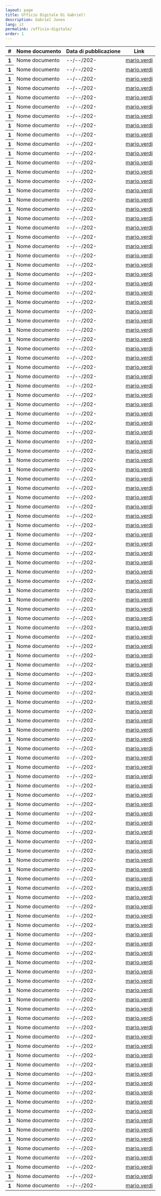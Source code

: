 ```yaml
---
layout: page
title: Ufficio Digitale Di Gabriel!
description: Gabriel Jones
lang: it
permalink: /ufficio-digitale/
order: 1
---
```



<table class="table">
  <thead>
    <tr>
      <th scope="col">#</th>
      <th scope="col">Nome documento</th>
      <th scope="col">Data di pubblicazione</th>
      <th scope="col">Link</th>
    </tr>
  </thead>
  <tbody>
    <tr>
      <th scope="row">1</th>
      <td>Nome documento</td>
      <td>--/--/202-</td>
      <td><a href="https://assets.ufficio-digitale.gjdev.it/">mario.verdi</a></td>
    </tr>
    <tr>
      <th scope="row">1</th>
      <td>Nome documento</td>
      <td>--/--/202-</td>
      <td><a href="https://assets.ufficio-digitale.gjdev.it/">mario.verdi</a></td>
    </tr>
    <tr>
      <th scope="row">1</th>
      <td>Nome documento</td>
      <td>--/--/202-</td>
      <td><a href="https://assets.ufficio-digitale.gjdev.it/">mario.verdi</a></td>
    </tr>
    <tr>
      <th scope="row">1</th>
      <td>Nome documento</td>
      <td>--/--/202-</td>
      <td><a href="https://assets.ufficio-digitale.gjdev.it/">mario.verdi</a></td>
    </tr>
    <tr>
      <th scope="row">1</th>
      <td>Nome documento</td>
      <td>--/--/202-</td>
      <td><a href="https://assets.ufficio-digitale.gjdev.it/">mario.verdi</a></td>
    </tr>
    <tr>
      <th scope="row">1</th>
      <td>Nome documento</td>
      <td>--/--/202-</td>
      <td><a href="https://assets.ufficio-digitale.gjdev.it/">mario.verdi</a></td>
    </tr>
    <tr>
      <th scope="row">1</th>
      <td>Nome documento</td>
      <td>--/--/202-</td>
      <td><a href="https://assets.ufficio-digitale.gjdev.it/">mario.verdi</a></td>
    </tr>
    <tr>
      <th scope="row">1</th>
      <td>Nome documento</td>
      <td>--/--/202-</td>
      <td><a href="https://assets.ufficio-digitale.gjdev.it/">mario.verdi</a></td>
    </tr>
    <tr>
      <th scope="row">1</th>
      <td>Nome documento</td>
      <td>--/--/202-</td>
      <td><a href="https://assets.ufficio-digitale.gjdev.it/">mario.verdi</a></td>
    </tr>
    <tr>
      <th scope="row">1</th>
      <td>Nome documento</td>
      <td>--/--/202-</td>
      <td><a href="https://assets.ufficio-digitale.gjdev.it/">mario.verdi</a></td>
    </tr>
    <tr>
      <th scope="row">1</th>
      <td>Nome documento</td>
      <td>--/--/202-</td>
      <td><a href="https://assets.ufficio-digitale.gjdev.it/">mario.verdi</a></td>
    </tr>
    <tr>
      <th scope="row">1</th>
      <td>Nome documento</td>
      <td>--/--/202-</td>
      <td><a href="https://assets.ufficio-digitale.gjdev.it/">mario.verdi</a></td>
    </tr>
    <tr>
      <th scope="row">1</th>
      <td>Nome documento</td>
      <td>--/--/202-</td>
      <td><a href="https://assets.ufficio-digitale.gjdev.it/">mario.verdi</a></td>
    </tr>
    <tr>
      <th scope="row">1</th>
      <td>Nome documento</td>
      <td>--/--/202-</td>
      <td><a href="https://assets.ufficio-digitale.gjdev.it/">mario.verdi</a></td>
    </tr>
    <tr>
      <th scope="row">1</th>
      <td>Nome documento</td>
      <td>--/--/202-</td>
      <td><a href="https://assets.ufficio-digitale.gjdev.it/">mario.verdi</a></td>
    </tr>
    <tr>
      <th scope="row">1</th>
      <td>Nome documento</td>
      <td>--/--/202-</td>
      <td><a href="https://assets.ufficio-digitale.gjdev.it/">mario.verdi</a></td>
    </tr>
    <tr>
      <th scope="row">1</th>
      <td>Nome documento</td>
      <td>--/--/202-</td>
      <td><a href="https://assets.ufficio-digitale.gjdev.it/">mario.verdi</a></td>
    </tr>
    <tr>
      <th scope="row">1</th>
      <td>Nome documento</td>
      <td>--/--/202-</td>
      <td><a href="https://assets.ufficio-digitale.gjdev.it/">mario.verdi</a></td>
    </tr>
    <tr>
      <th scope="row">1</th>
      <td>Nome documento</td>
      <td>--/--/202-</td>
      <td><a href="https://assets.ufficio-digitale.gjdev.it/">mario.verdi</a></td>
    </tr>
    <tr>
      <th scope="row">1</th>
      <td>Nome documento</td>
      <td>--/--/202-</td>
      <td><a href="https://assets.ufficio-digitale.gjdev.it/">mario.verdi</a></td>
    </tr>
    <tr>
      <th scope="row">1</th>
      <td>Nome documento</td>
      <td>--/--/202-</td>
      <td><a href="https://assets.ufficio-digitale.gjdev.it/">mario.verdi</a></td>
    </tr>
    <tr>
      <th scope="row">1</th>
      <td>Nome documento</td>
      <td>--/--/202-</td>
      <td><a href="https://assets.ufficio-digitale.gjdev.it/">mario.verdi</a></td>
    </tr>
    <tr>
      <th scope="row">1</th>
      <td>Nome documento</td>
      <td>--/--/202-</td>
      <td><a href="https://assets.ufficio-digitale.gjdev.it/">mario.verdi</a></td>
    </tr>
    <tr>
      <th scope="row">1</th>
      <td>Nome documento</td>
      <td>--/--/202-</td>
      <td><a href="https://assets.ufficio-digitale.gjdev.it/">mario.verdi</a></td>
    </tr>
    <tr>
      <th scope="row">1</th>
      <td>Nome documento</td>
      <td>--/--/202-</td>
      <td><a href="https://assets.ufficio-digitale.gjdev.it/">mario.verdi</a></td>
    </tr>
    <tr>
      <th scope="row">1</th>
      <td>Nome documento</td>
      <td>--/--/202-</td>
      <td><a href="https://assets.ufficio-digitale.gjdev.it/">mario.verdi</a></td>
    </tr>
    <tr>
      <th scope="row">1</th>
      <td>Nome documento</td>
      <td>--/--/202-</td>
      <td><a href="https://assets.ufficio-digitale.gjdev.it/">mario.verdi</a></td>
    </tr>
    <tr>
      <th scope="row">1</th>
      <td>Nome documento</td>
      <td>--/--/202-</td>
      <td><a href="https://assets.ufficio-digitale.gjdev.it/">mario.verdi</a></td>
    </tr>
    <tr>
      <th scope="row">1</th>
      <td>Nome documento</td>
      <td>--/--/202-</td>
      <td><a href="https://assets.ufficio-digitale.gjdev.it/">mario.verdi</a></td>
    </tr>
    <tr>
      <th scope="row">1</th>
      <td>Nome documento</td>
      <td>--/--/202-</td>
      <td><a href="https://assets.ufficio-digitale.gjdev.it/">mario.verdi</a></td>
    </tr>
    <tr>
      <th scope="row">1</th>
      <td>Nome documento</td>
      <td>--/--/202-</td>
      <td><a href="https://assets.ufficio-digitale.gjdev.it/">mario.verdi</a></td>
    </tr>
    <tr>
      <th scope="row">1</th>
      <td>Nome documento</td>
      <td>--/--/202-</td>
      <td><a href="https://assets.ufficio-digitale.gjdev.it/">mario.verdi</a></td>
    </tr>
    <tr>
      <th scope="row">1</th>
      <td>Nome documento</td>
      <td>--/--/202-</td>
      <td><a href="https://assets.ufficio-digitale.gjdev.it/">mario.verdi</a></td>
    </tr>
    <tr>
      <th scope="row">1</th>
      <td>Nome documento</td>
      <td>--/--/202-</td>
      <td><a href="https://assets.ufficio-digitale.gjdev.it/">mario.verdi</a></td>
    </tr>
    <tr>
      <th scope="row">1</th>
      <td>Nome documento</td>
      <td>--/--/202-</td>
      <td><a href="https://assets.ufficio-digitale.gjdev.it/">mario.verdi</a></td>
    </tr>
    <tr>
      <th scope="row">1</th>
      <td>Nome documento</td>
      <td>--/--/202-</td>
      <td><a href="https://assets.ufficio-digitale.gjdev.it/">mario.verdi</a></td>
    </tr>
    <tr>
      <th scope="row">1</th>
      <td>Nome documento</td>
      <td>--/--/202-</td>
      <td><a href="https://assets.ufficio-digitale.gjdev.it/">mario.verdi</a></td>
    </tr>
    <tr>
      <th scope="row">1</th>
      <td>Nome documento</td>
      <td>--/--/202-</td>
      <td><a href="https://assets.ufficio-digitale.gjdev.it/">mario.verdi</a></td>
    </tr>
    <tr>
      <th scope="row">1</th>
      <td>Nome documento</td>
      <td>--/--/202-</td>
      <td><a href="https://assets.ufficio-digitale.gjdev.it/">mario.verdi</a></td>
    </tr>
    <tr>
      <th scope="row">1</th>
      <td>Nome documento</td>
      <td>--/--/202-</td>
      <td><a href="https://assets.ufficio-digitale.gjdev.it/">mario.verdi</a></td>
    </tr>
    <tr>
      <th scope="row">1</th>
      <td>Nome documento</td>
      <td>--/--/202-</td>
      <td><a href="https://assets.ufficio-digitale.gjdev.it/">mario.verdi</a></td>
    </tr>
    <tr>
      <th scope="row">1</th>
      <td>Nome documento</td>
      <td>--/--/202-</td>
      <td><a href="https://assets.ufficio-digitale.gjdev.it/">mario.verdi</a></td>
    </tr>
    <tr>
      <th scope="row">1</th>
      <td>Nome documento</td>
      <td>--/--/202-</td>
      <td><a href="https://assets.ufficio-digitale.gjdev.it/">mario.verdi</a></td>
    </tr>
    <tr>
      <th scope="row">1</th>
      <td>Nome documento</td>
      <td>--/--/202-</td>
      <td><a href="https://assets.ufficio-digitale.gjdev.it/">mario.verdi</a></td>
    </tr>
    <tr>
      <th scope="row">1</th>
      <td>Nome documento</td>
      <td>--/--/202-</td>
      <td><a href="https://assets.ufficio-digitale.gjdev.it/">mario.verdi</a></td>
    </tr>
    <tr>
      <th scope="row">1</th>
      <td>Nome documento</td>
      <td>--/--/202-</td>
      <td><a href="https://assets.ufficio-digitale.gjdev.it/">mario.verdi</a></td>
    </tr>
    <tr>
      <th scope="row">1</th>
      <td>Nome documento</td>
      <td>--/--/202-</td>
      <td><a href="https://assets.ufficio-digitale.gjdev.it/">mario.verdi</a></td>
    </tr>
    <tr>
      <th scope="row">1</th>
      <td>Nome documento</td>
      <td>--/--/202-</td>
      <td><a href="https://assets.ufficio-digitale.gjdev.it/">mario.verdi</a></td>
    </tr>
    <tr>
      <th scope="row">1</th>
      <td>Nome documento</td>
      <td>--/--/202-</td>
      <td><a href="https://assets.ufficio-digitale.gjdev.it/">mario.verdi</a></td>
    </tr>
    <tr>
      <th scope="row">1</th>
      <td>Nome documento</td>
      <td>--/--/202-</td>
      <td><a href="https://assets.ufficio-digitale.gjdev.it/">mario.verdi</a></td>
    </tr>
    <tr>
      <th scope="row">1</th>
      <td>Nome documento</td>
      <td>--/--/202-</td>
      <td><a href="https://assets.ufficio-digitale.gjdev.it/">mario.verdi</a></td>
    </tr>
    <tr>
      <th scope="row">1</th>
      <td>Nome documento</td>
      <td>--/--/202-</td>
      <td><a href="https://assets.ufficio-digitale.gjdev.it/">mario.verdi</a></td>
    </tr>
    <tr>
      <th scope="row">1</th>
      <td>Nome documento</td>
      <td>--/--/202-</td>
      <td><a href="https://assets.ufficio-digitale.gjdev.it/">mario.verdi</a></td>
    </tr>
    <tr>
      <th scope="row">1</th>
      <td>Nome documento</td>
      <td>--/--/202-</td>
      <td><a href="https://assets.ufficio-digitale.gjdev.it/">mario.verdi</a></td>
    </tr>
    <tr>
      <th scope="row">1</th>
      <td>Nome documento</td>
      <td>--/--/202-</td>
      <td><a href="https://assets.ufficio-digitale.gjdev.it/">mario.verdi</a></td>
    </tr>
    <tr>
      <th scope="row">1</th>
      <td>Nome documento</td>
      <td>--/--/202-</td>
      <td><a href="https://assets.ufficio-digitale.gjdev.it/">mario.verdi</a></td>
    </tr>
    <tr>
      <th scope="row">1</th>
      <td>Nome documento</td>
      <td>--/--/202-</td>
      <td><a href="https://assets.ufficio-digitale.gjdev.it/">mario.verdi</a></td>
    </tr>
    <tr>
      <th scope="row">1</th>
      <td>Nome documento</td>
      <td>--/--/202-</td>
      <td><a href="https://assets.ufficio-digitale.gjdev.it/">mario.verdi</a></td>
    </tr>
    <tr>
      <th scope="row">1</th>
      <td>Nome documento</td>
      <td>--/--/202-</td>
      <td><a href="https://assets.ufficio-digitale.gjdev.it/">mario.verdi</a></td>
    </tr>
    <tr>
      <th scope="row">1</th>
      <td>Nome documento</td>
      <td>--/--/202-</td>
      <td><a href="https://assets.ufficio-digitale.gjdev.it/">mario.verdi</a></td>
    </tr>
    <tr>
      <th scope="row">1</th>
      <td>Nome documento</td>
      <td>--/--/202-</td>
      <td><a href="https://assets.ufficio-digitale.gjdev.it/">mario.verdi</a></td>
    </tr>
    <tr>
      <th scope="row">1</th>
      <td>Nome documento</td>
      <td>--/--/202-</td>
      <td><a href="https://assets.ufficio-digitale.gjdev.it/">mario.verdi</a></td>
    </tr>
    <tr>
      <th scope="row">1</th>
      <td>Nome documento</td>
      <td>--/--/202-</td>
      <td><a href="https://assets.ufficio-digitale.gjdev.it/">mario.verdi</a></td>
    </tr>
    <tr>
      <th scope="row">1</th>
      <td>Nome documento</td>
      <td>--/--/202-</td>
      <td><a href="https://assets.ufficio-digitale.gjdev.it/">mario.verdi</a></td>
    </tr>
    <tr>
      <th scope="row">1</th>
      <td>Nome documento</td>
      <td>--/--/202-</td>
      <td><a href="https://assets.ufficio-digitale.gjdev.it/">mario.verdi</a></td>
    </tr>
    <tr>
      <th scope="row">1</th>
      <td>Nome documento</td>
      <td>--/--/202-</td>
      <td><a href="https://assets.ufficio-digitale.gjdev.it/">mario.verdi</a></td>
    </tr>
    <tr>
      <th scope="row">1</th>
      <td>Nome documento</td>
      <td>--/--/202-</td>
      <td><a href="https://assets.ufficio-digitale.gjdev.it/">mario.verdi</a></td>
    </tr>
    <tr>
      <th scope="row">1</th>
      <td>Nome documento</td>
      <td>--/--/202-</td>
      <td><a href="https://assets.ufficio-digitale.gjdev.it/">mario.verdi</a></td>
    </tr>
    <tr>
      <th scope="row">1</th>
      <td>Nome documento</td>
      <td>--/--/202-</td>
      <td><a href="https://assets.ufficio-digitale.gjdev.it/">mario.verdi</a></td>
    </tr>
    <tr>
      <th scope="row">1</th>
      <td>Nome documento</td>
      <td>--/--/202-</td>
      <td><a href="https://assets.ufficio-digitale.gjdev.it/">mario.verdi</a></td>
    </tr>
    <tr>
      <th scope="row">1</th>
      <td>Nome documento</td>
      <td>--/--/202-</td>
      <td><a href="https://assets.ufficio-digitale.gjdev.it/">mario.verdi</a></td>
    </tr>
    <tr>
      <th scope="row">1</th>
      <td>Nome documento</td>
      <td>--/--/202-</td>
      <td><a href="https://assets.ufficio-digitale.gjdev.it/">mario.verdi</a></td>
    </tr>
    <tr>
      <th scope="row">1</th>
      <td>Nome documento</td>
      <td>--/--/202-</td>
      <td><a href="https://assets.ufficio-digitale.gjdev.it/">mario.verdi</a></td>
    </tr>
    <tr>
      <th scope="row">1</th>
      <td>Nome documento</td>
      <td>--/--/202-</td>
      <td><a href="https://assets.ufficio-digitale.gjdev.it/">mario.verdi</a></td>
    </tr>
    <tr>
      <th scope="row">1</th>
      <td>Nome documento</td>
      <td>--/--/202-</td>
      <td><a href="https://assets.ufficio-digitale.gjdev.it/">mario.verdi</a></td>
    </tr>
    <tr>
      <th scope="row">1</th>
      <td>Nome documento</td>
      <td>--/--/202-</td>
      <td><a href="https://assets.ufficio-digitale.gjdev.it/">mario.verdi</a></td>
    </tr>
    <tr>
      <th scope="row">1</th>
      <td>Nome documento</td>
      <td>--/--/202-</td>
      <td><a href="https://assets.ufficio-digitale.gjdev.it/">mario.verdi</a></td>
    </tr>
    <tr>
      <th scope="row">1</th>
      <td>Nome documento</td>
      <td>--/--/202-</td>
      <td><a href="https://assets.ufficio-digitale.gjdev.it/">mario.verdi</a></td>
    </tr>
    <tr>
      <th scope="row">1</th>
      <td>Nome documento</td>
      <td>--/--/202-</td>
      <td><a href="https://assets.ufficio-digitale.gjdev.it/">mario.verdi</a></td>
    </tr>
    <tr>
      <th scope="row">1</th>
      <td>Nome documento</td>
      <td>--/--/202-</td>
      <td><a href="https://assets.ufficio-digitale.gjdev.it/">mario.verdi</a></td>
    </tr>
    <tr>
      <th scope="row">1</th>
      <td>Nome documento</td>
      <td>--/--/202-</td>
      <td><a href="https://assets.ufficio-digitale.gjdev.it/">mario.verdi</a></td>
    </tr>
    <tr>
      <th scope="row">1</th>
      <td>Nome documento</td>
      <td>--/--/202-</td>
      <td><a href="https://assets.ufficio-digitale.gjdev.it/">mario.verdi</a></td>
    </tr>
    <tr>
      <th scope="row">1</th>
      <td>Nome documento</td>
      <td>--/--/202-</td>
      <td><a href="https://assets.ufficio-digitale.gjdev.it/">mario.verdi</a></td>
    </tr>
    <tr>
      <th scope="row">1</th>
      <td>Nome documento</td>
      <td>--/--/202-</td>
      <td><a href="https://assets.ufficio-digitale.gjdev.it/">mario.verdi</a></td>
    </tr>
    <tr>
      <th scope="row">1</th>
      <td>Nome documento</td>
      <td>--/--/202-</td>
      <td><a href="https://assets.ufficio-digitale.gjdev.it/">mario.verdi</a></td>
    </tr>
    <tr>
      <th scope="row">1</th>
      <td>Nome documento</td>
      <td>--/--/202-</td>
      <td><a href="https://assets.ufficio-digitale.gjdev.it/">mario.verdi</a></td>
    </tr>
    <tr>
      <th scope="row">1</th>
      <td>Nome documento</td>
      <td>--/--/202-</td>
      <td><a href="https://assets.ufficio-digitale.gjdev.it/">mario.verdi</a></td>
    </tr>
    <tr>
      <th scope="row">1</th>
      <td>Nome documento</td>
      <td>--/--/202-</td>
      <td><a href="https://assets.ufficio-digitale.gjdev.it/">mario.verdi</a></td>
    </tr>
    <tr>
      <th scope="row">1</th>
      <td>Nome documento</td>
      <td>--/--/202-</td>
      <td><a href="https://assets.ufficio-digitale.gjdev.it/">mario.verdi</a></td>
    </tr>
    <tr>
      <th scope="row">1</th>
      <td>Nome documento</td>
      <td>--/--/202-</td>
      <td><a href="https://assets.ufficio-digitale.gjdev.it/">mario.verdi</a></td>
    </tr>
    <tr>
      <th scope="row">1</th>
      <td>Nome documento</td>
      <td>--/--/202-</td>
      <td><a href="https://assets.ufficio-digitale.gjdev.it/">mario.verdi</a></td>
    </tr>
    <tr>
      <th scope="row">1</th>
      <td>Nome documento</td>
      <td>--/--/202-</td>
      <td><a href="https://assets.ufficio-digitale.gjdev.it/">mario.verdi</a></td>
    </tr>
    <tr>
      <th scope="row">1</th>
      <td>Nome documento</td>
      <td>--/--/202-</td>
      <td><a href="https://assets.ufficio-digitale.gjdev.it/">mario.verdi</a></td>
    </tr>
    <tr>
      <th scope="row">1</th>
      <td>Nome documento</td>
      <td>--/--/202-</td>
      <td><a href="https://assets.ufficio-digitale.gjdev.it/">mario.verdi</a></td>
    </tr>
    <tr>
      <th scope="row">1</th>
      <td>Nome documento</td>
      <td>--/--/202-</td>
      <td><a href="https://assets.ufficio-digitale.gjdev.it/">mario.verdi</a></td>
    </tr>
    <tr>
      <th scope="row">1</th>
      <td>Nome documento</td>
      <td>--/--/202-</td>
      <td><a href="https://assets.ufficio-digitale.gjdev.it/">mario.verdi</a></td>
    </tr>
    <tr>
      <th scope="row">1</th>
      <td>Nome documento</td>
      <td>--/--/202-</td>
      <td><a href="https://assets.ufficio-digitale.gjdev.it/">mario.verdi</a></td>
    </tr>
    <tr>
      <th scope="row">1</th>
      <td>Nome documento</td>
      <td>--/--/202-</td>
      <td><a href="https://assets.ufficio-digitale.gjdev.it/">mario.verdi</a></td>
    </tr>
    <tr>
      <th scope="row">1</th>
      <td>Nome documento</td>
      <td>--/--/202-</td>
      <td><a href="https://assets.ufficio-digitale.gjdev.it/">mario.verdi</a></td>
    </tr>
    <tr>
      <th scope="row">1</th>
      <td>Nome documento</td>
      <td>--/--/202-</td>
      <td><a href="https://assets.ufficio-digitale.gjdev.it/">mario.verdi</a></td>
    </tr>
    <tr>
      <th scope="row">1</th>
      <td>Nome documento</td>
      <td>--/--/202-</td>
      <td><a href="https://assets.ufficio-digitale.gjdev.it/">mario.verdi</a></td>
    </tr>
    <tr>
      <th scope="row">1</th>
      <td>Nome documento</td>
      <td>--/--/202-</td>
      <td><a href="https://assets.ufficio-digitale.gjdev.it/">mario.verdi</a></td>
    </tr>
    <tr>
      <th scope="row">1</th>
      <td>Nome documento</td>
      <td>--/--/202-</td>
      <td><a href="https://assets.ufficio-digitale.gjdev.it/">mario.verdi</a></td>
    </tr>
    <tr>
      <th scope="row">1</th>
      <td>Nome documento</td>
      <td>--/--/202-</td>
      <td><a href="https://assets.ufficio-digitale.gjdev.it/">mario.verdi</a></td>
    </tr>
    <tr>
      <th scope="row">1</th>
      <td>Nome documento</td>
      <td>--/--/202-</td>
      <td><a href="https://assets.ufficio-digitale.gjdev.it/">mario.verdi</a></td>
    </tr>
    <tr>
      <th scope="row">1</th>
      <td>Nome documento</td>
      <td>--/--/202-</td>
      <td><a href="https://assets.ufficio-digitale.gjdev.it/">mario.verdi</a></td>
    </tr>
    <tr>
      <th scope="row">1</th>
      <td>Nome documento</td>
      <td>--/--/202-</td>
      <td><a href="https://assets.ufficio-digitale.gjdev.it/">mario.verdi</a></td>
    </tr>
    <tr>
      <th scope="row">1</th>
      <td>Nome documento</td>
      <td>--/--/202-</td>
      <td><a href="https://assets.ufficio-digitale.gjdev.it/">mario.verdi</a></td>
    </tr>
    <tr>
      <th scope="row">1</th>
      <td>Nome documento</td>
      <td>--/--/202-</td>
      <td><a href="https://assets.ufficio-digitale.gjdev.it/">mario.verdi</a></td>
    </tr>
    <tr>
      <th scope="row">1</th>
      <td>Nome documento</td>
      <td>--/--/202-</td>
      <td><a href="https://assets.ufficio-digitale.gjdev.it/">mario.verdi</a></td>
    </tr>
    <tr>
      <th scope="row">1</th>
      <td>Nome documento</td>
      <td>--/--/202-</td>
      <td><a href="https://assets.ufficio-digitale.gjdev.it/">mario.verdi</a></td>
    </tr>
    <tr>
      <th scope="row">1</th>
      <td>Nome documento</td>
      <td>--/--/202-</td>
      <td><a href="https://assets.ufficio-digitale.gjdev.it/">mario.verdi</a></td>
    </tr>
    <tr>
      <th scope="row">1</th>
      <td>Nome documento</td>
      <td>--/--/202-</td>
      <td><a href="https://assets.ufficio-digitale.gjdev.it/">mario.verdi</a></td>
    </tr>
    <tr>
      <th scope="row">1</th>
      <td>Nome documento</td>
      <td>--/--/202-</td>
      <td><a href="https://assets.ufficio-digitale.gjdev.it/">mario.verdi</a></td>
    </tr>
    <tr>
      <th scope="row">1</th>
      <td>Nome documento</td>
      <td>--/--/202-</td>
      <td><a href="https://assets.ufficio-digitale.gjdev.it/">mario.verdi</a></td>
    </tr>
    <tr>
      <th scope="row">1</th>
      <td>Nome documento</td>
      <td>--/--/202-</td>
      <td><a href="https://assets.ufficio-digitale.gjdev.it/">mario.verdi</a></td>
    </tr>
    <tr>
      <th scope="row">1</th>
      <td>Nome documento</td>
      <td>--/--/202-</td>
      <td><a href="https://assets.ufficio-digitale.gjdev.it/">mario.verdi</a></td>
    </tr>
    <tr>
      <th scope="row">1</th>
      <td>Nome documento</td>
      <td>--/--/202-</td>
      <td><a href="https://assets.ufficio-digitale.gjdev.it/">mario.verdi</a></td>
    </tr>
    <tr>
      <th scope="row">1</th>
      <td>Nome documento</td>
      <td>--/--/202-</td>
      <td><a href="https://assets.ufficio-digitale.gjdev.it/">mario.verdi</a></td>
    </tr>
    <tr>
      <th scope="row">1</th>
      <td>Nome documento</td>
      <td>--/--/202-</td>
      <td><a href="https://assets.ufficio-digitale.gjdev.it/">mario.verdi</a></td>
    </tr>
    <tr>
      <th scope="row">1</th>
      <td>Nome documento</td>
      <td>--/--/202-</td>
      <td><a href="https://assets.ufficio-digitale.gjdev.it/">mario.verdi</a></td>
    </tr>
    <tr>
      <th scope="row">1</th>
      <td>Nome documento</td>
      <td>--/--/202-</td>
      <td><a href="https://assets.ufficio-digitale.gjdev.it/">mario.verdi</a></td>
    </tr>
  
  </tbody>
</table>
